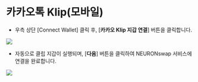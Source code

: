 # 카카오톡 Klip(모바일)

* 우측 상단 \[Connect Wallet] 클릭 후, \[**카카오 Klip 지갑 연결**] 버튼을 클릭합니다.&#x20;

![](<../../.gitbook/assets/지갑연결하기 클립(모바일)\_12.jpg>)

* 자동으로 클립 지갑이 실행되며,  \[**다음**] 버튼을 클릭하여 NEURONswap 서비스에 연결을 완료합니다.&#x20;

![](<../../.gitbook/assets/지갑연결하기 클립(모바일)\_12 사본.jpg>)
